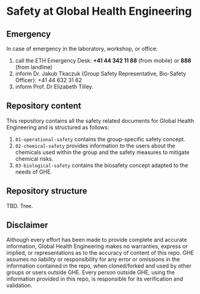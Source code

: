 # Safety at Global Health Engineering

## Emergency

In case of emergency in the laboratory, workshop, or office:
1. call the ETH Emergency Desk: **+41 44 342 11 88** (from mobile) or **888** (from landline)
2. inform Dr. Jakub Tkaczuk (Group Safety Representative, Bio-Safety Officer): +41 44 632 31 62
3. inform Prof. Dr Elizabeth Tilley.

## Repository content

This repository contains all the safety related documents for Global Health Engineering and is structured as follows:

1. `01-operational-safety` contains the group-specific safety concept.
2. `02-chemical-safety` provides information to the users about the chemicals used within the group and the safety measures to mitigate chemical risks.
3. `03-biological-safety` contains the biosafety concept adapted to the needs of GHE.

## Repository structure

TBD. Tree.

## Disclaimer

Although every effort has been made to provide complete and accurate information, Global Health Engineering makes no warranties, express or implied, or representations as to the accuracy of content of this repo. GHE assumes no liability or responsibility for any error or omissions in the information contained in the repo, when cloned/forked and used by other groups or users outside GHE. Every person outside GHE, using the information provided in this repo, is responsible for its verification and validation.
